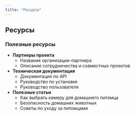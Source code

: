 ```yaml
---
title: "Ресурсы"
---
```


## Ресурсы
### Полезные ресурсы
* **Партнеры проекта**
  * Название организации-партнера
  * Описание сотрудничества и совместных проектов
* **Техническая документация**
  * Документация по API
  * Руководство по установке
  * Руководство пользователя
* **Полезные статьи**
  * Как выбрать камеру для домашнего питомца
  * Безопасность домашних животных
  * Советы по уходу за питомцами 